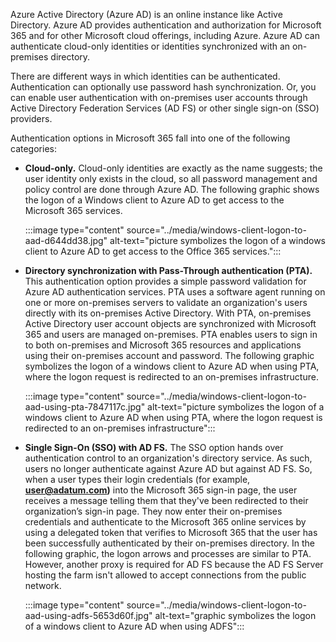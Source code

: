 Azure Active Directory (Azure AD) is an online instance like Active Directory. Azure AD provides authentication and authorization for Microsoft 365 and for other Microsoft cloud offerings, including Azure. Azure AD can authenticate cloud-only identities or identities synchronized with an on-premises directory.

There are different ways in which identities can be authenticated. Authentication can optionally use password hash synchronization. Or, you can enable user authentication with on-premises user accounts through Active Directory Federation Services (AD FS) or other single sign-on (SSO) providers.

Authentication options in Microsoft 365 fall into one of the following categories:

 -  **Cloud-only.** Cloud-only identities are exactly as the name suggests; the user identity only exists in the cloud, so all password management and policy control are done through Azure AD. The following graphic shows the logon of a Windows client to Azure AD to get access to the Microsoft 365 services.

    :::image type="content" source="../media/windows-client-logon-to-aad-d644dd38.jpg" alt-text="picture symbolizes the logon of a windows client to Azure AD to get access to the Office 365 services.":::


 -  **Directory synchronization with Pass-Through authentication (PTA).** This authentication option provides a simple password validation for Azure AD authentication services. PTA uses a software agent running on one or more on-premises servers to validate an organization's users directly with its on-premises Active Directory. With PTA, on-premises Active Directory user account objects are synchronized with Microsoft 365 and users are managed on-premises. PTA enables users to sign in to both on-premises and Microsoft 365 resources and applications using their on-premises account and password. The following graphic symbolizes the logon of a windows client to Azure AD when using PTA, where the logon request is redirected to an on-premises infrastructure.

    :::image type="content" source="../media/windows-client-logon-to-aad-using-pta-7847117c.jpg" alt-text="picture symbolizes the logon of a windows client to Azure AD when using PTA, where the logon request is redirected to an on-premises infrastructure":::


 -  **Single Sign-On (SSO) with AD FS.** The SSO option hands over authentication control to an organization's directory service. As such, users no longer authenticate against Azure AD but against AD FS. So, when a user types their login credentials (for example, **user@adatum.com)** into the Microsoft 365 sign-in page, the user receives a message telling them that they've been redirected to their organization’s sign-in page. They now enter their on-premises credentials and authenticate to the Microsoft 365 online services by using a delegated token that verifies to Microsoft 365 that the user has been successfully authenticated by their on-premises directory. In the following graphic, the logon arrows and processes are similar to PTA. However, another proxy is required for AD FS because the AD FS Server hosting the farm isn't allowed to accept connections from the public network.

    :::image type="content" source="../media/windows-client-logon-to-aad-using-adfs-5653d60f.jpg" alt-text="graphic symbolizes the logon of a windows client to Azure AD when using ADFS":::
